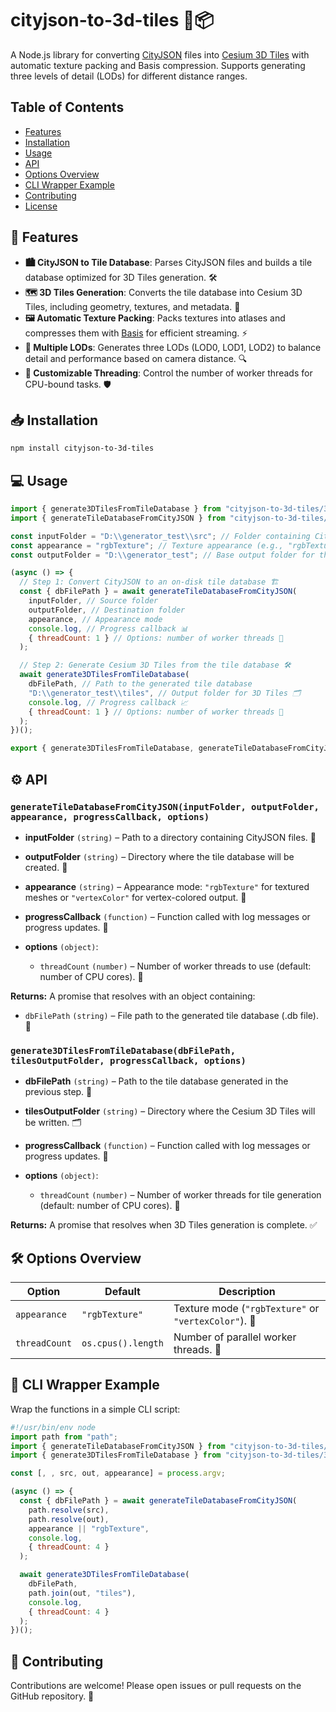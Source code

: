 # cityjson-to-3d-tiles 🚀📦

A Node.js library for converting [CityJSON](https://www.cityjson.org/) files into [Cesium 3D Tiles](https://cesium.com/3d-tiles/) with automatic texture packing and Basis compression. Supports generating three levels of detail (LODs) for different distance ranges.

## Table of Contents

- [Features](#features)
- [Installation](#installation)
- [Usage](#usage)
- [API](#api)
- [Options Overview](#options-overview)
- [CLI Wrapper Example](#cli-wrapper-example)
- [Contributing](#contributing)
- [License](#license)

## 🎉 Features

- **🏙️ CityJSON to Tile Database**: Parses CityJSON files and builds a tile database optimized for 3D Tiles generation. 🛠️
- **🗺️ 3D Tiles Generation**: Converts the tile database into Cesium 3D Tiles, including geometry, textures, and metadata. 🎨
- **🖼️ Automatic Texture Packing**: Packs textures into atlases and compresses them with [Basis](https://github.com/BinomialLLC/basis_universal) for efficient streaming. ⚡
- **📏 Multiple LODs**: Generates three LODs (LOD0, LOD1, LOD2) to balance detail and performance based on camera distance. 🔍
- **🧵 Customizable Threading**: Control the number of worker threads for CPU-bound tasks. 🛡️

## 📥 Installation

```bash
npm install cityjson-to-3d-tiles
```

## 💻 Usage

```js
import { generate3DTilesFromTileDatabase } from "cityjson-to-3d-tiles/3dtiles/index.js";
import { generateTileDatabaseFromCityJSON } from "cityjson-to-3d-tiles/cityjson/index.js";

const inputFolder = "D:\\generator_test\\src"; // Folder containing CityJSON files 📂
const appearance = "rgbTexture"; // Texture appearance (e.g., "rgbTexture", "vertexColor") 🎨
const outputFolder = "D:\\generator_test"; // Base output folder for the tile database and tiles 📁

(async () => {
  // Step 1: Convert CityJSON to an on-disk tile database 🏗️
  const { dbFilePath } = await generateTileDatabaseFromCityJSON(
    inputFolder, // Source folder
    outputFolder, // Destination folder
    appearance, // Appearance mode
    console.log, // Progress callback 📊
    { threadCount: 1 } // Options: number of worker threads 🧵
  );

  // Step 2: Generate Cesium 3D Tiles from the tile database 🛠️
  await generate3DTilesFromTileDatabase(
    dbFilePath, // Path to the generated tile database
    "D:\\generator_test\\tiles", // Output folder for 3D Tiles 🗂️
    console.log, // Progress callback 📈
    { threadCount: 1 } // Options: number of worker threads 🔧
  );
})();

export { generate3DTilesFromTileDatabase, generateTileDatabaseFromCityJSON };
```

## ⚙️ API

### `generateTileDatabaseFromCityJSON(inputFolder, outputFolder, appearance, progressCallback, options)`

- **inputFolder** `(string)` – Path to a directory containing CityJSON files. 📂
- **outputFolder** `(string)` – Directory where the tile database will be created. 📁
- **appearance** `(string)` – Appearance mode: `"rgbTexture"` for textured meshes or `"vertexColor"` for vertex-colored output. 🌈
- **progressCallback** `(function)` – Function called with log messages or progress updates. 📢
- **options** `(object)`:

  - `threadCount` `(number)` – Number of worker threads to use (default: number of CPU cores). 🧵

**Returns:** A promise that resolves with an object containing:

- `dbFilePath` `(string)` – File path to the generated tile database (.db file). 📜

### `generate3DTilesFromTileDatabase(dbFilePath, tilesOutputFolder, progressCallback, options)`

- **dbFilePath** `(string)` – Path to the tile database generated in the previous step. 📂
- **tilesOutputFolder** `(string)` – Directory where the Cesium 3D Tiles will be written. 🗂️
- **progressCallback** `(function)` – Function called with log messages or progress updates. 🔔
- **options** `(object)`:

  - `threadCount` `(number)` – Number of worker threads for tile generation (default: number of CPU cores). 🧵

**Returns:** A promise that resolves when 3D Tiles generation is complete. ✅

## 🛠️ Options Overview

| Option        | Default            | Description                                          |
| ------------- | ------------------ | ---------------------------------------------------- |
| `appearance`  | `"rgbTexture"`     | Texture mode (`"rgbTexture"` or `"vertexColor"`). 🎨 |
| `threadCount` | `os.cpus().length` | Number of parallel worker threads. 🧵                |

## 📜 CLI Wrapper Example

Wrap the functions in a simple CLI script:

```js
#!/usr/bin/env node
import path from "path";
import { generateTileDatabaseFromCityJSON } from "cityjson-to-3d-tiles/cityjson/index.js";
import { generate3DTilesFromTileDatabase } from "cityjson-to-3d-tiles/3dtiles/index.js";

const [, , src, out, appearance] = process.argv;

(async () => {
  const { dbFilePath } = await generateTileDatabaseFromCityJSON(
    path.resolve(src),
    path.resolve(out),
    appearance || "rgbTexture",
    console.log,
    { threadCount: 4 }
  );

  await generate3DTilesFromTileDatabase(
    dbFilePath,
    path.join(out, "tiles"),
    console.log,
    { threadCount: 4 }
  );
})();
```

## 🤝 Contributing

Contributions are welcome! Please open issues or pull requests on the GitHub repository. 🙌
